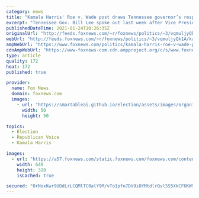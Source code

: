 ```yaml
---
category: news
title: "Kamala Harris' Roe v. Wade post draws Tennessee governor’s response: ‘Abortion isn’t healthcare’"
excerpt: "Tennessee Gov. Bill Lee spoke out last week after Vice President Kamala Harris issued a statement to mark the 48th anniversary of the Supreme Court decision that legalized abortion nationwide."
publishedDateTime: 2021-01-24T10:26:35Z
originalUrl: "http://feeds.foxnews.com/~r/foxnews/politics/~3/vqmuljyQk1A/kamala-harris-roe-v-wade-post-draws-tennessee-governors-response-abortion-isnt-healthcare"
webUrl: "http://feeds.foxnews.com/~r/foxnews/politics/~3/vqmuljyQk1A/kamala-harris-roe-v-wade-post-draws-tennessee-governors-response-abortion-isnt-healthcare"
ampWebUrl: "https://www.foxnews.com/politics/kamala-harris-roe-v-wade-post-draws-tennessee-governors-response-abortion-isnt-healthcare.amp"
cdnAmpWebUrl: "https://www-foxnews-com.cdn.ampproject.org/c/s/www.foxnews.com/politics/kamala-harris-roe-v-wade-post-draws-tennessee-governors-response-abortion-isnt-healthcare.amp"
type: article
quality: 172
heat: 172
published: true

provider:
  name: Fox News
  domain: foxnews.com
  images:
    - url: "https://smartableai.github.io/election/assets/images/organizations/foxnews.com-50x50.jpg"
      width: 50
      height: 50

topics:
  - Election
  - Republican Voice
  - Kamala Harris

images:
  - url: "https://a57.foxnews.com/static.foxnews.com/foxnews.com/content/uploads/2021/01/640/320/Kamalasplit.jpg?ve=1&tl=1"
    width: 640
    height: 320
    isCached: true

secured: "OrNoxKwr9UDdLrLCQMlTC0alY9M/vTo1pfo7DV9iOYMtdlrQvl5S5XkCFUKW9ONLtnb0uV1V+pbK153AhAq/tGJsO7nvvrD1jamojCtF2vCGLGRo/h/9nbJveEgVDsLtpxA8QtqK2PpnYE0jGe1+58jeSsgNbGd7aGaLg1W/MtetzumV9atQcqn/50R1LHi2MQ5fjmXRlYWJzeLdana5g5s6cKi/OdR8aqzaq4QsE/sDENCIH0032Z0MbCE2arYxhouHjHvkUUTcP0ua1X53ITA1VUX+x0hShNQeljZv9W/DNCEnpr8Yb85av8GlJb5AtjVZuJai46UAHoHR0oH94glx0+NZ+QIUrUp3m6zkdp4=;C9rAaBTv0R5SSC3vbJBuJQ=="
---
```


